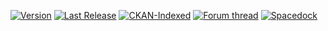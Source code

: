 [![Version](https://img.shields.io/github/release/yalov/WaterLaunchSites.svg?label=Version&colorB=4CC61E)](https://github.com/yalov/WaterLaunchSites/releases)
[![Last Release](https://img.shields.io/github/release-date/yalov/WaterLaunchSites.svg?label=Last%20Release&colorB=99C611)](https://github.com/yalov/WaterLaunchSites/releases)
[![CKAN-Indexed](https://img.shields.io/badge/CKAN-Indexed-yellowgreen.svg)](https://github.com/KSP-CKAN/CKAN)
[![Forum thread](https://img.shields.io/badge/Link-Forum%20thread-blue.svg)](https://forum.kerbalspaceprogram.com/index.php?/topic/183937-*)
[![Spacedock](https://img.shields.io/badge/Link-Spacedock-blue.svg)](https://spacedock.info/mod/2140)
